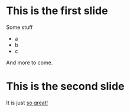 # This is the first slide

Some stuff
 - a
 - b
 - c
 
 And more to come.
 
# This is the second slide

It is just [so great!](http://cj.com)